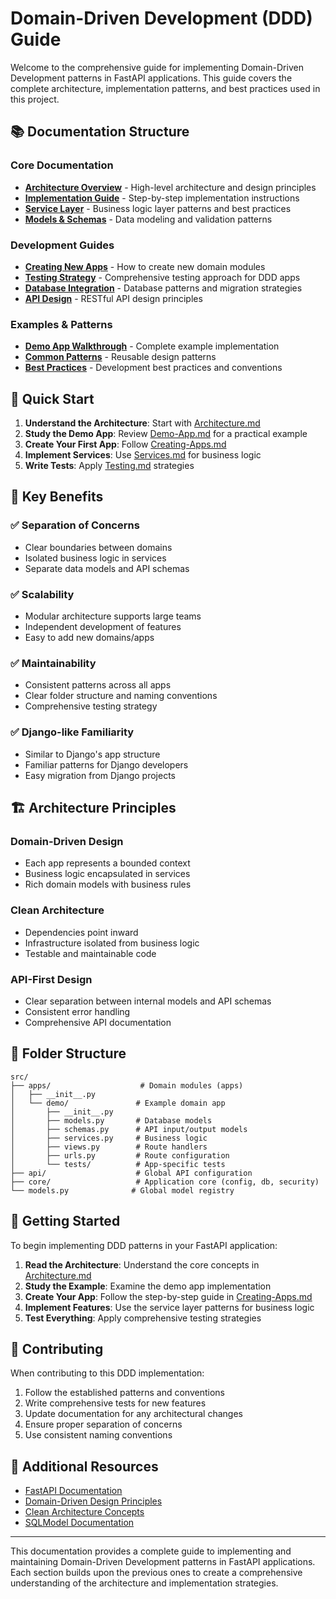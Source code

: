 # Domain-Driven Development (DDD) Guide

Welcome to the comprehensive guide for implementing Domain-Driven Development patterns in FastAPI applications. This guide covers the complete architecture, implementation patterns, and best practices used in this project.

## 📚 Documentation Structure

### Core Documentation
- **[Architecture Overview](Architecture.md)** - High-level architecture and design principles
- **[Implementation Guide](Implementation.md)** - Step-by-step implementation instructions
- **[Service Layer](Services.md)** - Business logic layer patterns and best practices
- **[Models & Schemas](Models-and-Schemas.md)** - Data modeling and validation patterns

### Development Guides
- **[Creating New Apps](Creating-Apps.md)** - How to create new domain modules
- **[Testing Strategy](Testing.md)** - Comprehensive testing approach for DDD apps
- **[Database Integration](Database.md)** - Database patterns and migration strategies
- **[API Design](API-Design.md)** - RESTful API design principles

### Examples & Patterns
- **[Demo App Walkthrough](Demo-App.md)** - Complete example implementation
- **[Common Patterns](Patterns.md)** - Reusable design patterns
- **[Best Practices](Best-Practices.md)** - Development best practices and conventions

## 🚀 Quick Start

1. **Understand the Architecture**: Start with [Architecture.md](Architecture.md)
2. **Study the Demo App**: Review [Demo-App.md](Demo-App.md) for a practical example
3. **Create Your First App**: Follow [Creating-Apps.md](Creating-Apps.md)
4. **Implement Services**: Use [Services.md](Services.md) for business logic
5. **Write Tests**: Apply [Testing.md](Testing.md) strategies

## 🎯 Key Benefits

### ✅ Separation of Concerns
- Clear boundaries between domains
- Isolated business logic in services
- Separate data models and API schemas

### ✅ Scalability
- Modular architecture supports large teams
- Independent development of features
- Easy to add new domains/apps

### ✅ Maintainability
- Consistent patterns across all apps
- Clear folder structure and naming conventions
- Comprehensive testing strategy

### ✅ Django-like Familiarity
- Similar to Django's app structure
- Familiar patterns for Django developers
- Easy migration from Django projects

## 🏗️ Architecture Principles

### Domain-Driven Design
- Each app represents a bounded context
- Business logic encapsulated in services
- Rich domain models with business rules

### Clean Architecture
- Dependencies point inward
- Infrastructure isolated from business logic
- Testable and maintainable code

### API-First Design
- Clear separation between internal models and API schemas
- Consistent error handling
- Comprehensive API documentation

## 📁 Folder Structure

```
src/
├── apps/                    # Domain modules (apps)
│   ├── __init__.py
│   └── demo/               # Example domain app
│       ├── __init__.py
│       ├── models.py       # Database models
│       ├── schemas.py      # API input/output models
│       ├── services.py     # Business logic
│       ├── views.py        # Route handlers
│       ├── urls.py         # Route configuration
│       └── tests/          # App-specific tests
├── api/                    # Global API configuration
├── core/                   # Application core (config, db, security)
└── models.py              # Global model registry
```

## 🎯 Getting Started

To begin implementing DDD patterns in your FastAPI application:

1. **Read the Architecture**: Understand the core concepts in [Architecture.md](Architecture.md)
2. **Study the Example**: Examine the demo app implementation
3. **Create Your App**: Follow the step-by-step guide in [Creating-Apps.md](Creating-Apps.md)
4. **Implement Features**: Use the service layer patterns for business logic
5. **Test Everything**: Apply comprehensive testing strategies

## 🤝 Contributing

When contributing to this DDD implementation:

1. Follow the established patterns and conventions
2. Write comprehensive tests for new features
3. Update documentation for any architectural changes
4. Ensure proper separation of concerns
5. Use consistent naming conventions

## 📖 Additional Resources

- [FastAPI Documentation](https://fastapi.tiangolo.com/)
- [Domain-Driven Design Principles](https://martinfowler.com/bliki/DomainDrivenDesign.html)
- [Clean Architecture Concepts](https://blog.cleancoder.com/uncle-bob/2012/08/13/the-clean-architecture.html)
- [SQLModel Documentation](https://sqlmodel.tiangolo.com/)

---

This documentation provides a complete guide to implementing and maintaining Domain-Driven Development patterns in FastAPI applications. Each section builds upon the previous ones to create a comprehensive understanding of the architecture and implementation strategies.
